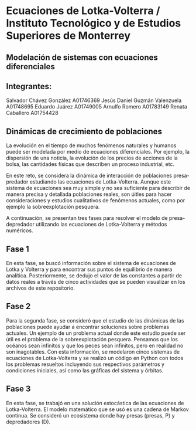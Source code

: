# Ecuaciones de Lotka-Volterra / Instituto Tecnológico y de Estudios Superiores de Monterrey 
## Modelación de sistemas con ecuaciones diferenciales
## Integrantes: 
Salvador Chávez González A01746369
Jesús Daniel Guzmán Valenzuela A01748695
Eduardo Juárez A01749005
Arnulfo Romero A01783149
Renata Caballero A01754428

## Dinámicas de crecimiento de poblaciones

La evolución en el tiempo de muchos fenómenos naturales y humanos puede ser modelada por medio de ecuaciones diferenciales. Por ejemplo, la dispersión de una noticia, la evolución de los precios de acciones de la bolsa, las cantidades físicas que describen un proceso industrial, etc.

En este reto, se considera la dinámica de interacción de poblaciones presa-predador estudiando las ecuaciones de Lotka-Volterra. Aunque este sistema de ecuaciones sea muy simple y no sea suficiente para describir de manera precisa y detallada poblaciones reales, son úitles para hacer consideraciones y estudios cualitativos de fenómenos actuales, como por ejemplo la sobreexplotación pesquera.

A continuación, se presentan tres fases para resolver el modelo de presa-depredador utilizando las ecuaciones de Lotka-Volterra y métodos numéricos. 

## Fase 1 
En esta fase, se buscó información sobre el sistema de ecuaciones de Lotka y Volterra y para encontrar sus puntos de equilibrio de manera analítica. Posteriormente, se dedujo el valor de las constantes a partir de datos reales a través de cinco actividades que se pueden visualizar en los archivos de este repositorio. 

## Fase 2 

Para la segunda fase, se consideró que el estudio de las dinámicas de las poblaciones puede ayudar a encontrar soluciones sobre problemas actuales. Un ejemplo de un problema actual donde este estudio puede ser útil es el problema de la sobreexplotación pesquera. Pensamos que los océanos sean infinitos y que los peces sean infinitos, pero en realidad no son inagotables. Con esta información, se modelaron cinco sistemas de ecuaciones de Lotka-Volterra y se realizó un código en Python con todos los problemas resueltos incluyendo sus respectivos parámetros y condiciones iniciales, así como las gráficas del sistema y órbitas. 

## Fase 3

En esta fase, se trabajó en una solución estocástica de las ecuaciones de Lotka-Volterra. El modelo matemático que se usó es una cadena de Markov continua. Se consideró un ecosistema donde hay presas (presas, P) y depredadores (D).
